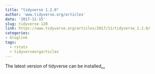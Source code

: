 ```yaml
---
title: "tidyverse 1.2.0"
author: 'www.tidyverse.org/articles'
date: '2017-11-15'
slug: tidyverse-120
link: https://www.tidyverse.org/articles/2017/11/tidyverse_1.2.0/
categories:
- bloglink
tags:
  - rstats
  - tidyverseorgarticles
---
```


The latest version of tidyverse can be installed[... <i class="fas fa-external-link-alt"></i>](https://www.tidyverse.org/articles/2017/11/tidyverse_1.2.0/)

